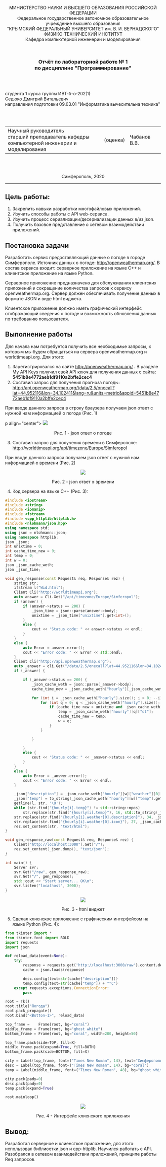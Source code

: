 <p align="center">МИНИСТЕРСТВО НАУКИ  И ВЫСШЕГО ОБРАЗОВАНИЯ РОССИЙСКОЙ ФЕДЕРАЦИИ<br>
Федеральное государственное автономное образовательное учреждение высшего образования<br>
"КРЫМСКИЙ ФЕДЕРАЛЬНЫЙ УНИВЕРСИТЕТ им. В. И. ВЕРНАДСКОГО"<br>
ФИЗИКО-ТЕХНИЧЕСКИЙ ИНСТИТУТ<br>
Кафедра компьютерной инженерии и моделирования</p>
<br>
<h3 align="center">Отчёт по лабораторной работе № 1<br> по дисциплине "Программирование"</h3>
<br><br>
<p>студента 1 курса группы ИВТ-б-о-202(1)<br>
Седюко Дмитрий Витальевич<br>
направления подготовки 09.03.01 "Информатика вычесительна техника"</p>
<br><br>
<table>
<tr><td>Научный руководитель<br> старший преподаватель кафедры<br> компьютерной инженерии и моделирования</td>
<td>(оценка)</td>
<td>Чабанов В.В.</td>
</tr>
</table>
<br><br>
<p align="center">Симферополь, 2020</p>
<hr>

## Цель работы:

1. Закрепить навыки разработки многофайловыx приложений.
2. Изучить способы работы с API web-сервиса.
3. Изучить процесс сериализации/десериализации данных в/из json.
4. Получить базовое представление о сетевом взаимодействии приложений.

## Постановка задачи

Разработать сервис предоставляющий данные о погоде в городе Симферополе. Источник данных о погоде: http://openweathermap.org/. В состав сервиса входит: серверное приложение на языке С++ и клиентское приложение на языке Python.

Серверное приложение предназначено для обслуживания клиентских приложений и сокращение количества запросов к сервису openweathermap.org. Сервер должен обеспечивать получение данных в формате JSON и виде html виджета.

Клиентское приложение должно иметь графический интерфейс отображающий сведения о погоде и возможность обновления данных по требованию пользователя.

## Выполнение работы

Для начала нам потребуется получить все необходимые запросы, к которым мы будем обращаться на сервера openweathermap.org и worldtimeapi.org. Для этого:
1. Зарегистрировался на сайте http://openweathermap.org/ . В разделе My API Keys получил свой API ключ для получения данных с сайта: **5451b8e4772aeb1df9110a2bffe2cec4**
2. Составил запрос для получения прогноза погоды: http://api.openweathermap.org//data/2.5/onecall?lat=44.952116&lon=34.102411&lang=ru&units=metric&appid=5451b8e4772aeb1df9110a2bffe2cec4

При вводе данного запроса в строку браузера получаем json ответ с нужной нам информацией о погоде (Рис. 1)

p align="center"> <img src="./image/01.png"> </p>

 <p align="center">Рис. 1 - json ответ о погоде<br>

3. Составил запрос для получения времени в Симферополе: http://worldtimeapi.org/api/timezone/Europe/Simferopol

При вводе данного запроса получаем json ответ с нужной нам информацией о времени (Рис. 2)

<p align="center"> <img src="./image/02.png"> </p>

<p align="center">Рис. 2 - json ответ о времени<br>

4. Код сервера на языке С++ (Рис. 3):

```C++
#include <iostream>
#include <string>
#include <iomanip>
#include <fstream>
#include <cpp_httplib/httplib.h>
#include <nlohmann/json.hpp>
using namespace std;
using json = nlohmann::json;
using namespace httplib;
json _json;
int unixtime = 0;
int cache_time_new = 0;
int temp = 0;
int w = 0;
json _json_cache_weth;
json _json_time;

void gen_response(const Request& req, Response& rez) {
	string str;
	ifstream l("Wid.html");                                                    //шаблон виджета
	Client Cli("http://worldtimeapi.org");										
	auto answer = Cli.Get("/api/timezone/Europe/Simferopol");						
	if (answer) {																	
		if (answer->status == 200) {											
			_json_time = json::parse(answer->body);								//json времени
			unixtime = _json_time["unixtime"].get<int>();
		}
		else {
			cout << "Status code: " << answer->status << endl;
		}
	}
	else {
		auto Error = answer.error();
		cout << "Error code: " << Error << std::endl;
	}
	Client cli("http://api.openweathermap.org");
	auto _answer = cli.Get("/data/2.5/onecall?lat=44.952116&lon=34.102411&lang=ru&units=metric&appid=0083423f4d6d9885477d9ae0b151ab8f");
	if (_answer) {

		if (_answer->status == 200) {
			_json_cache_weth = json::parse(_answer->body);						//json погоды
			cache_time_new = _json_cache_weth["hourly"][_json_cache_weth["hourly"].size() - 1]["dt"].get<int>(); //время из полученного json погоды

			for (int i = _json_cache_weth["hourly"].size(); i > 0; --i) {
				for (int q = 0; q < _json_cache_weth["hourly"].size(); q++) {
					if (cache_time_new > unixtime and _json_cache_weth["hourly"][q]["dt"] <= cache_time_new) {   //сравнение времяени
						temp = _json_cache_weth["hourly"][q]["dt"];												
						cache_time_new = temp;
						w = q;
					}
				}

			}

		}
		else {
			cout << "Status code: " << _answer->status << endl;
		}
	}
	else {
		auto Error = _answer.error();
		cout << "Error code: " << Error << endl;
	}

	_json["description"] = _json_cache_weth["hourly"][w]["weather"][0]["description"];
	_json["temp"] = to_string(_json_cache_weth["hourly"][w]["temp"].get<int>());
	getline(l, str, '\0');
	while (str.find("{hourly[i].temp}") != std::string::npos)
		str.replace(str.find("{hourly[i].temp}"), 16, std::to_string(_json_cache_weth["hourly"][w]["temp"].get<int>()));				//замена значений в виджете
	str.replace(str.find("{hourly[i].weather[0].description}"), 34, _json_cache_weth["hourly"][w]["weather"][0]["description"]);				
	str.replace(str.find("{hourly[i].weather[0].icon}"), 27, _json_cache_weth["hourly"][w]["weather"][0]["icon"]);
	rez.set_content(str, "text/html");
}

void gen_response_raw(const Request& req, Response& rez) {
	Client("http://localhost:3000").Get("/");
	rez.set_content(_json.dump(), "text/json");
}

int main() {
	Server svr;
	svr.Get("/raw", gen_response_raw);
	svr.Get("/", gen_response);
	std::cout << "Start server... OK\n";
	svr.listen("localhost", 3000);
}
```

<p align="center"> <img  src="./image/03.png"> </p>

<p align="center">Рис. 3 - html виджет<br>

5. Сделал клиенское приложение с графическим интерфейсом на языке Python (Рис. 4):



```Python
from tkinter import *
from tkinter.font import BOLD
import requests
import json

def reload_data(event=None):
	try:
		response = requests.get('http://localhost:3000/raw').content.decode("utf8")
		cache = json.loads(response)

		desc.config(text=str(cache["description"]))
		temp.config(text=str(cache["temp"]) + "°C")
	except requests.exceptions.ConnectionError:
		pass

root = Tk()
root.title("Погода")
root.pack_propagate()
root.bind("<Button-1>", reload_data)

top_frame =    Frame(root, bg="coral")
middle_frame = Frame(root, bg="ghost white")
bottom_frame = Frame(root, bg="coral", width=200, height=50)

top_frame.pack(side=TOP, fill=X)
middle_frame.pack(expand=True, fill=BOTH)
bottom_frame.pack(side=BOTTOM, fill=X)

city = Label(top_frame, font=("Times New Roman", 14), text="Симферополь", bg="coral")
desc = Label(top_frame, font=("Times New Roman", 14), bg="coral")
temp = Label(middle_frame, font=("Times New Roman", 48), bg="ghost white")

city.pack(pady=0)
desc.pack(pady=0)
temp.pack(expand=True)

root.mainloop()
```
<p align="center"> <img  src="./image/04.png"> </p>

<p align="center">Рис. 4 - Интерфейс клиенского приложения<br>

## Вывод:
Разработал серверное и клиенсткое приложение, для этого использовал библиоетки json и cpp-httplib. Научился работать с API. Разобрался в сетевом взаимодействии приложений, принципе работы Req запросов.
